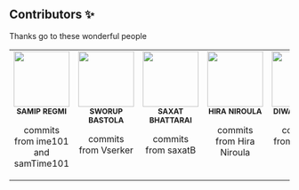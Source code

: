 ## Contributors ✨

Thanks go to these wonderful people 

<table>
  <tbody>
    <tr>
      <td align="center" valign="top" width="14.28%"><img src="https://avatars.githubusercontent.com/u/116491957?s=400&u=cb6583c2b68fedc1d525dccc4802693d9cc2d8c1&v=4" width="100px"/><br /><sub><b>SAMIP REGMI</b></sub></a><br /><p>commits from ime101 and samTime101</p></td>
      <td align="center" valign="top" width="14.28%"><img src="https://avatars.githubusercontent.com/u/136329414?v=4" width="100px"/><br /><sub><b>SWORUP BASTOLA</b></sub></a><br /><p>commits from Vserker</p></td>
      <td align="center" valign="top" width="14.28%"><img src="https://avatars.githubusercontent.com/u/107102227?v=4" width="100px"/><br /><sub><b>SAXAT BHATTARAI</b></sub></a><br /><p>commits from saxatB</p></td>
      <td align="center" valign="top" width="14.28%"><img src="https://avatars.githubusercontent.com/u/130172491?v=4" width="100px"/><br /><sub><b>HIRA NIROULA</b></sub></a><br /><p>commits from Hira Niroula</p></td>
  <td align="center" valign="top" width="14.28%"><img src="https://avatars.githubusercontent.com/u/105503443?v=4" width="100px"/><br /><sub><b>DIWAS DAHAL</b></sub></a><br /><p>commits from di-was</p></td>
    <td align="center" valign="top" width="14.28%"><img src="https://avatars.githubusercontent.com/u/118323621?v=4" width="100px"/><br /><sub><b>Genius vai</b></sub></a><br /><p>commits from GENIYAMA</p></td>
      </tr>
</tbody>
</table>
